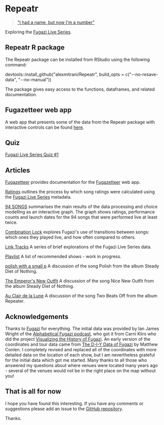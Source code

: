 # Repeatr

> ["I had a name, but now I'm a number"](https://fugazi.bandcamp.com/track/repeater)

Exploring the [Fugazi Live Series](https://www.dischord.com/fugazi_live_series). 

## Repeatr R package

The Repeatr package can be installed from RStudio using the following command:

devtools::install_github("alexmitrani/Repeatr", build_opts = c("--no-resave-data", "--no-manual"))

The package gives easy access to the functions, dataframes, and related documentation.

## Fugazetteer web app

A web app that presents some of the data from the Repeatr package with interactive controls can be found [here](https://alexmitrani.shinyapps.io/Fugazetteer/).

## Quiz

[Fugazi Live Series Quiz #1](https://forms.gle/cxWd38nPi6Dtk9ub8)

## Articles

[Fugazetteer](articles/Fugaetteer.html) provides documentation for the [Fugazetteer](https://alexmitrani.shinyapps.io/Fugazetteer/) web app. 

[Ratings](articles/Ratings.html) outlines the process by which song ratings were calculated using the [Fugazi Live Series](https://www.dischord.com/fugazi_live_series) metadata.  

[94 SONGS](articles/94songs.html) summarises the main results of the data processing and choice modelling as an interactive graph.  The graph  shows ratings, performance counts and launch dates for the 94 songs that were performed live at least twice.  

[Combination Lock](articles/CombinationLock.html) explores Fugazi's use of transitions between songs: which ones they played live, and how often compared to others.  

[Link Tracks](articles/LinkTracks.html) A series of brief explorations of the Fugazi Live Series data.

[Playlist](articles/Playlist.html) A list of recommended shows - work in progress. 

[polish with a small p](articles/polish%20with%20a%20small%20p.html) A discussion of the song Polish from the album Steady Diet of Nothing. 

[The Emperor's New Outfit](articles/The%20Emperor's%20New%20Outfit.html) A discussion of the song Nice New Outfit from the album Steady Diet of Nothing. 

[Au Clair de la Lune](articles/au%20clair%20de%20la%20lune.html) A discussion of the song Two Beats Off from the album Repeater. 

## Acknowledgements

Thanks to [Fugazi](https://www.dischord.com/band/fugazi) for everything. The initial data was provided by Ian James Wright of the [Alphabetical Fugazi podcast](https://the-alphabetical-fugazi.pinecast.co/), who got it from Carni Klirs who did the project [Visualizing the History of Fugazi](https://www.carniklirs.com/project/fugazi). An early version of the coordinates and tour data came from [The D-I-Y Data of Fugazi](https://github.com/mathisonian/diy-data-fugazi) by Matthew Conlen. I completely revised and replaced all of the coordinates with more detailed data on the location of each show, but I am nevertheless grateful for the initial data which got me started. Many thanks to all those who answered my questions about where venues were located many years ago - several of the venues would not be in the right place on the map without you!   

## That is all for now

I hope you have found this interesting. If you have any comments or suggestions please add an issue to the [GitHub repository](https://github.com/alexmitrani/Repeatr/).

Thanks. 




